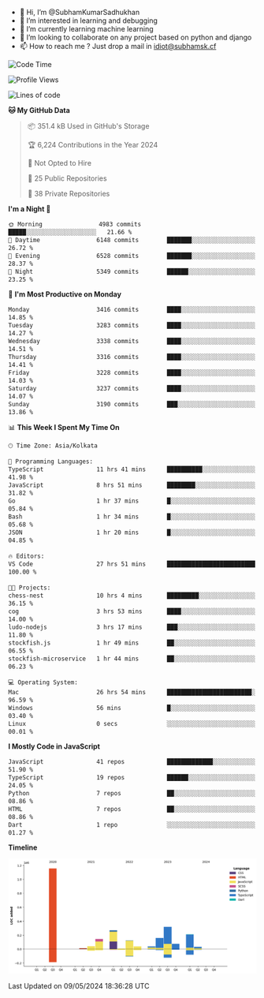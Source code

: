 - 👋 Hi, I’m @SubhamKumarSadhukhan
- 👀 I’m interested in learning and debugging
- 🌱 I’m currently learning machine learning
- 💞️ I’m looking to collaborate on any project based on python and django
- 📫 How to reach me ?
      Just drop a mail in idiot@subhamsk.cf

<!---
SubhamKumarSadhukhan/SubhamKumarSadhukhan is a ✨ special ✨ repository because its `README.md` (this file) appears on your GitHub profile.
You can click the Preview link to take a look at your changes.
--->


<!--START_SECTION:waka-->
![Code Time](http://img.shields.io/badge/Code%20Time-2%2C171%20hrs%2012%20mins-blue)

![Profile Views](http://img.shields.io/badge/Profile%20Views-1-blue)

![Lines of code](https://img.shields.io/badge/From%20Hello%20World%20I%27ve%20Written-2.6%20million%20lines%20of%20code-blue)

**🐱 My GitHub Data** 

> 📦 351.4 kB Used in GitHub's Storage 
 > 
> 🏆 6,224 Contributions in the Year 2024
 > 
> 🚫 Not Opted to Hire
 > 
> 📜 25 Public Repositories 
 > 
> 🔑 38 Private Repositories 
 > 
**I'm a Night 🦉** 

```text
🌞 Morning                4983 commits        █████░░░░░░░░░░░░░░░░░░░░   21.66 % 
🌆 Daytime                6148 commits        ███████░░░░░░░░░░░░░░░░░░   26.72 % 
🌃 Evening                6528 commits        ███████░░░░░░░░░░░░░░░░░░   28.37 % 
🌙 Night                  5349 commits        ██████░░░░░░░░░░░░░░░░░░░   23.25 % 
```
📅 **I'm Most Productive on Monday** 

```text
Monday                   3416 commits        ████░░░░░░░░░░░░░░░░░░░░░   14.85 % 
Tuesday                  3283 commits        ████░░░░░░░░░░░░░░░░░░░░░   14.27 % 
Wednesday                3338 commits        ████░░░░░░░░░░░░░░░░░░░░░   14.51 % 
Thursday                 3316 commits        ████░░░░░░░░░░░░░░░░░░░░░   14.41 % 
Friday                   3228 commits        ████░░░░░░░░░░░░░░░░░░░░░   14.03 % 
Saturday                 3237 commits        ████░░░░░░░░░░░░░░░░░░░░░   14.07 % 
Sunday                   3190 commits        ███░░░░░░░░░░░░░░░░░░░░░░   13.86 % 
```


📊 **This Week I Spent My Time On** 

```text
🕑︎ Time Zone: Asia/Kolkata

💬 Programming Languages: 
TypeScript               11 hrs 41 mins      ██████████░░░░░░░░░░░░░░░   41.98 % 
JavaScript               8 hrs 51 mins       ████████░░░░░░░░░░░░░░░░░   31.82 % 
Go                       1 hr 37 mins        █░░░░░░░░░░░░░░░░░░░░░░░░   05.84 % 
Bash                     1 hr 34 mins        █░░░░░░░░░░░░░░░░░░░░░░░░   05.68 % 
JSON                     1 hr 20 mins        █░░░░░░░░░░░░░░░░░░░░░░░░   04.85 % 

🔥 Editors: 
VS Code                  27 hrs 51 mins      █████████████████████████   100.00 % 

🐱‍💻 Projects: 
chess-nest               10 hrs 4 mins       █████████░░░░░░░░░░░░░░░░   36.15 % 
cog                      3 hrs 53 mins       ████░░░░░░░░░░░░░░░░░░░░░   14.00 % 
ludo-nodejs              3 hrs 17 mins       ███░░░░░░░░░░░░░░░░░░░░░░   11.80 % 
stockfish.js             1 hr 49 mins        ██░░░░░░░░░░░░░░░░░░░░░░░   06.55 % 
stockfish-microservice   1 hr 44 mins        ██░░░░░░░░░░░░░░░░░░░░░░░   06.23 % 

💻 Operating System: 
Mac                      26 hrs 54 mins      ████████████████████████░   96.59 % 
Windows                  56 mins             █░░░░░░░░░░░░░░░░░░░░░░░░   03.40 % 
Linux                    0 secs              ░░░░░░░░░░░░░░░░░░░░░░░░░   00.01 % 
```

**I Mostly Code in JavaScript** 

```text
JavaScript               41 repos            █████████████░░░░░░░░░░░░   51.90 % 
TypeScript               19 repos            ██████░░░░░░░░░░░░░░░░░░░   24.05 % 
Python                   7 repos             ██░░░░░░░░░░░░░░░░░░░░░░░   08.86 % 
HTML                     7 repos             ██░░░░░░░░░░░░░░░░░░░░░░░   08.86 % 
Dart                     1 repo              ░░░░░░░░░░░░░░░░░░░░░░░░░   01.27 % 
```



**Timeline**

![Lines of Code chart](https://raw.githubusercontent.com/SubhamKumarSadhukhan/SubhamKumarSadhukhan/main/assets/bar_graph.png)


 Last Updated on 09/05/2024 18:36:28 UTC
<!--END_SECTION:waka-->
